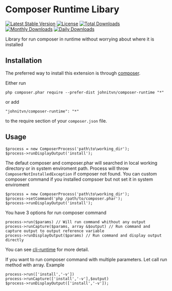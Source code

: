 Composer Runtime Libary
=============
[![Latest Stable Version](https://poser.pugx.org/johnitvn/composer-runtime/v/stable)](https://packagist.org/packages/johnitvn/composer-runtime)
[![License](https://poser.pugx.org/johnitvn/composer-runtime/license)](https://packagist.org/packages/johnitvn/composer-runtime)
[![Total Downloads](https://poser.pugx.org/johnitvn/composer-runtime/downloads)](https://packagist.org/packages/johnitvn/composer-runtime)
[![Monthly Downloads](https://poser.pugx.org/johnitvn/composer-runtime/d/monthly)](https://packagist.org/packages/johnitvn/composer-runtime)
[![Daily Downloads](https://poser.pugx.org/johnitvn/composer-runtime/d/daily)](https://packagist.org/packages/johnitvn/composer-runtime)

Library for run composer in runtime without worrying about where it is installed


Installation
------------

The preferred way to install this extension is through [composer](http://getcomposer.org/download/).

Either run

```
php composer.phar require --prefer-dist johnitvn/composer-runtime "*"
```

or add

```
"johnitvn/composer-runtime": "*"
```

to the require section of your `composer.json` file.


Usage
-----

````
$process = new ComposerProcess('path\to\working_dir');
$process->runDisplayOutput('install');
````
The defaut composer and composer.phar will searched in local working directory or in system enviroment path.
Process will throw `ComposerNotInstalledException` if composer not found. You can custom composer command if you installed compsoer but not set it in system enviroment

````
$process = new ComposerProcess('path\to\working_dir');
$process->setCommand('php /path/to/composer.phar');
$process->runDisplayOutput('install');
````

You have 3 options for run composer command

````
process->run($params) // Will run command whithout any output
process->runCapture($params, array &$output) // Run command and capture output to output reference variable
process->runDisplayOutput($params) // Run command and display output directly
````

You can see [cli-runtime](https://github.com/johnitvn/cli-runtime) for more detail.

If you want to run composer command with multiple parameters. Let call run method with array. 
Example

````
process->run(['install','-v']) 
process->runCapture(['install','-v'],$output)
$process->runDisplayOutput(['install','-v']);
```` 
